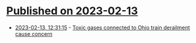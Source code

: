 # [Published on 2023-02-13](index.md)

* [2023-02-13, 12:31:15](https://news.ycombinator.com/item?id=34772687) - [Toxic gases connected to Ohio train derailment cause concern](https://old.reddit.com/r/news/comments/110n59k/toxic_gases_connected_to_ohio_train_derailment/)
